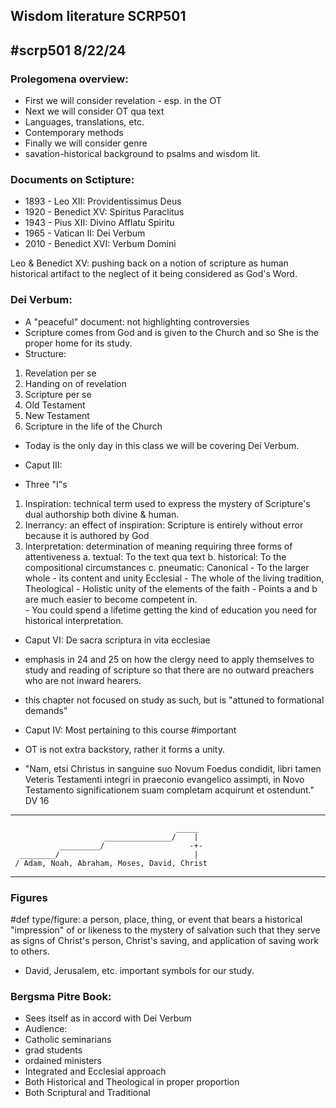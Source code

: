 Wisdom literature SCRP501
---
#scrp501
8/22/24
---

### Prolegomena overview:
 - First we will consider revelation - esp. in the OT
 - Next we will consider OT qua text
  - Languages, translations, etc.
  - Contemporary methods
 - Finally we will consider genre
  - savation-historical background to psalms and wisdom lit.

### Documents on Sctipture:
 - 1893 - Leo XII:      Providentissimus Deus
 - 1920 - Benedict XV:  Spiritus Paraclitus
 - 1943 - Pius XII:     Divino Afflatu Spiritu
 - 1965 - Vatican II:   Dei Verbum
 - 2010 - Benedict XVI: Verbum Domini

Leo & Benedict XV: pushing back on a notion of scripture as human historical artifact to the neglect of it being considered as God's Word.

### Dei Verbum:
 - A "peaceful" document: not highlighting controversies
 - Scripture comes from God and is given to the Church and so She is the proper home for its study.
 - Structure:
  1. Revelation per se
  2. Handing on of revelation
  3. Scripture per se
  4. Old Testament
  5. New Testament
  6. Scripture in the life of the Church
 - Today is the only day in this class we will be covering Dei Verbum.
 
 - Caput III:
  - Three "I"s
   1. Inspiration: technical term used to express the mystery of Scripture's dual authorship both divine & human.
   2. Inerrancy: an effect of inspiration: Scripture is entirely without error because it is authored by God
   3. Interpretation: determination of meaning requiring three forms of attentiveness
    a. textual:     To the text qua text
    b. historical:  To the compositional circumstances
    c. pneumatic:   Canonical      - To the larger whole - its content and unity 
                    Ecclesial      - The whole of the living tradition, 
                    Theological    - Holistic unity of the elements of the faith
    - Points a and b are much easier to become competent in.  
    - You could spend a lifetime getting the kind of education you need for historical interpretation.
 
 - Caput VI: De sacra scriptura in vita ecclesiae
  - emphasis in 24 and 25 on how the clergy need to apply themselves to study and reading of scripture so that there are no outward preachers who are not inward hearers.
  - this chapter not focused on study as such, but is "attuned to formational demands"

 - Caput IV: Most pertaining to this course #important
  - OT is not extra backstory, rather it forms a unity.
  - "Nam, etsi Christus in sanguine suo Novum Foedus condidit, libri tamen Veteris Testamenti integri in praeconio evangelico assimpti, in Novo Testamento significationem suam completam acquirunt et ostendunt." DV 16

---
                                         _____
                         _______________/    |
               _________/                   -+-
      ________/                              |
     / Adam, Noah, Abraham, Moses, David, Christ
---
### Figures
#def type/figure: a person, place, thing, or event that bears a historical "impression" of or likeness to the mystery of salvation such that they serve as signs of Christ's person, Christ's saving, and application of saving work to others.
  - David, Jerusalem, etc. important symbols for our study.

### Bergsma Pitre Book:
 - Sees itself as in accord with Dei Verbum
 - Audience:
  - Catholic seminarians
  - grad students
  - ordained ministers
 - Integrated and Ecclesial approach
  - Both Historical and Theological in proper proportion
  - Both Scriptural and Traditional


